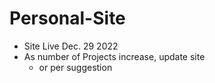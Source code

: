 # Personal-Site
- Site Live Dec. 29 2022
- As number of Projects increase, update site 
  - or per suggestion
